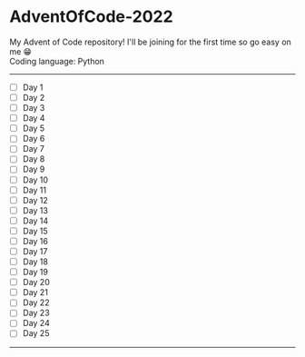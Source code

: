 # AdventOfCode-2022
My Advent of Code repository! I'll be joining for the first time so go easy on me 😁  
Coding language: Python

---
- [ ] Day	1
- [ ] Day	2
- [ ] Day	3
- [ ] Day	4
- [ ] Day	5
- [ ] Day	6
- [ ] Day	7
- [ ] Day	8
- [ ] Day	9
- [ ] Day	10
- [ ] Day	11
- [ ] Day	12
- [ ] Day	13
- [ ] Day	14
- [ ] Day	15
- [ ] Day	16
- [ ] Day	17
- [ ] Day	18
- [ ] Day	19
- [ ] Day	20
- [ ] Day	21
- [ ] Day	22
- [ ] Day	23
- [ ] Day	24
- [ ] Day	25
---
